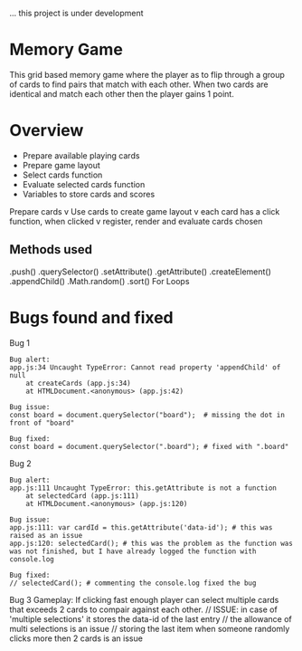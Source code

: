 ... this project is under development


# Memory Game

This grid based memory game where the player as to flip through a group of cards to find pairs that match with each other. When two cards are identical and match each other then the player gains 1 point.



# Overview

- Prepare available playing cards
- Prepare game layout
- Select cards function
- Evaluate selected cards function
- Variables to store cards and scores

Prepare cards
          v
Use cards to create game layout
                     v
each card has a click function, when clicked
                                       v
register, render and evaluate cards chosen

## Methods used
.push()
.querySelector()
.setAttribute()
.getAttribute()
.createElement()
.appendChild()
.Math.random()
.sort()
For Loops


# Bugs found and fixed

Bug 1

```
Bug alert:
app.js:34 Uncaught TypeError: Cannot read property 'appendChild' of null
    at createCards (app.js:34)
    at HTMLDocument.<anonymous> (app.js:42)

Bug issue:
const board = document.querySelector("board");  # missing the dot in front of "board" 

Bug fixed:
const board = document.querySelector(".board"); # fixed with ".board"

```

Bug 2

```
Bug alert:
app.js:111 Uncaught TypeError: this.getAttribute is not a function
    at selectedCard (app.js:111)
    at HTMLDocument.<anonymous> (app.js:120)

Bug issue:
app.js:111: var cardId = this.getAttribute('data-id'); # this was raised as an issue
app.js:120: selectedCard(); # this was the problem as the function was was not finished, but I have already logged the function with console.log

Bug fixed:
// selectedCard(); # commenting the console.log fixed the bug

```

Bug 3
Gameplay: If clicking fast enough player can select multiple cards that exceeds 2 cards to compair against each other.
    // ISSUE: in case of 'multiple selections' it stores the data-id of the last entry
    // the allowance of multi selections is an issue
    // storing the last item when someone randomly clicks more then 2 cards is an issue
